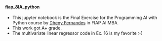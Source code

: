 #### fiap_8IA_python
* This jupyter notebook is the Final Exercise for the Programming AI with Python course by [Dheny Fernandes](https://github.com/dhenyfernandes) in FIAP AI MBA. 
* This work got A+ grade.
* The  multivariate linear regressor code in Ex. 16 is my favorite :-)

